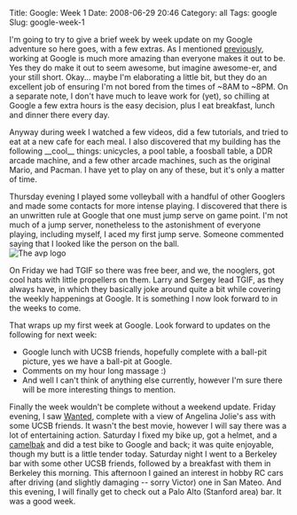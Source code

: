Title: Google: Week 1
Date: 2008-06-29 20:46
Category: all
Tags: google
Slug: google-week-1

I'm going to try to give a brief week by week update on my Google
adventure so here goes, with a few extras. As I mentioned
[previously][], working at Google is much more amazing than everyone
makes it out to be. Yes they do make it out to seem awesome, but imagine
awesome-er, and your still short. Okay... maybe I'm elaborating a little
bit, but they do an excellent job of ensuring I'm not bored from the
times of \~8AM to \~8PM. On a separate note, I don't have much to leave
work for (yet), so chilling at Google a few extra hours is the easy
decision, plus I eat breakfast, lunch and dinner there every day.

Anyway during week I watched a few videos, did a few tutorials, and
tried to eat at a new cafe for each meal. I also discovered that my
building has the following \_\_cool\_\_ things: unicycles, a pool table,
a foosball table, a DDR arcade machine, and a few other arcade machines,
such as the original Mario, and Pacman. I have yet to play on any of
these, but it's only a matter of time.

Thursday evening I played some volleyball with a handful of other
Googlers and made some contacts for more intense playing. I discovered
that there is an unwritten rule at Google that one must jump serve on
game point. I'm not much of a jump server, nonetheless to the
astonishment of everyone playing, including myself, I aced my first jump
serve. Someone commented saying that I looked like the person on the
ball.  
![The avp logo][]

On Friday we had TGIF so there was free beer, and we, the nooglers, got
cool hats with little propellers on them. Larry and Sergey lead TGIF, as
they always have, in which they basically joke around quite a bit while
covering the weekly happenings at Google. It is something I now look
forward to in the weeks to come.

That wraps up my first week at Google. Look forward to updates on the
following for next week:

-   Google lunch with UCSB friends, hopefully complete with a ball-pit
    picture, yes we have a ball-pit at Google.
-   Comments on my hour long massage :)
-   And well I can't think of anything else currently, however I'm sure
    there will be more interesting things to mention.

Finally the week wouldn't be complete without a weekend update. Friday
evening, I saw [Wanted][], complete with a view of Angelina Jolie's ass
with some UCSB friends. It wasn't the best movie, however I will say
there was a lot of entertaining action. Saturday I fixed my bike up, got
a helmet, and a [camelbak][] and did a test bike to Google and back; it
was quite enjoyable, though my butt is a little tender today. Saturday
night I went to a Berkeley bar with some other UCSB friends, followed by
a breakfast with them in Berkeley this morning. This afternoon I gained
an interest in hobby RC cars after driving (and slightly damaging --
sorry Victor) one in San Mateo. And this evening, I will finally get to
check out a Palo Alto (Stanford area) bar. It was a good week.

  [previously]: http://www.bryceboe.com/2008/06/24/i-am-a-noogler/
  [The avp logo]: http://www.bryceboe.com/wordpress/wp-content/uploads/2008/06/avp.gif
    "avp"
  [Wanted]: http://www.imdb.com/title/tt0493464/
  [camelbak]: http://www.camelbak.com/
